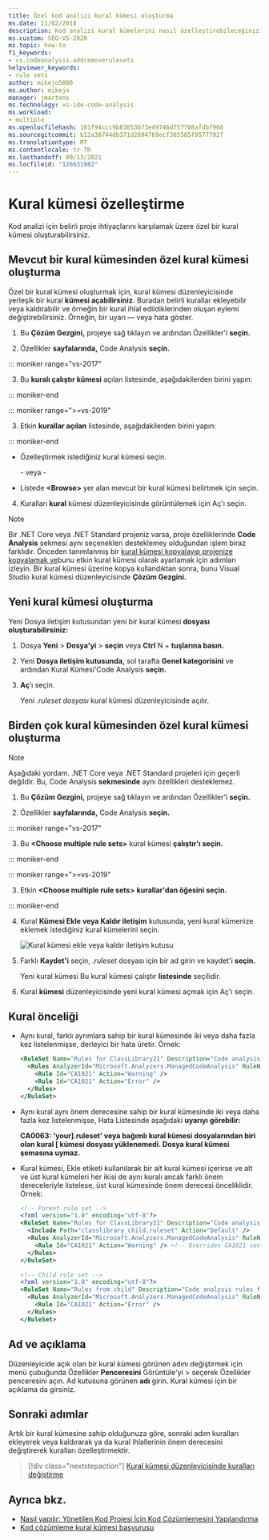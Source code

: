 ```yaml
---
title: Özel kod analizi kural kümesi oluşturma
ms.date: 11/02/2018
description: Kod analizi kural kümelerini nasıl özelleştirebileceğinizi Visual Studio. Sıfırdan veya mevcut kümelerden yeni kümeler oluşturma hakkında daha fazla veri alın. Kural önceliklerini anlama.
ms.custom: SEO-VS-2020
ms.topic: how-to
f1_keywords:
- vs.codeanalysis.addremoverulesets
helpviewer_keywords:
- rule sets
author: mikejo5000
ms.author: mikejo
manager: jmartens
ms.technology: vs-ide-code-analysis
ms.workload:
- multiple
ms.openlocfilehash: 181f94ccc9b83053673e49746d757708afdbf966
ms.sourcegitcommit: b12a38744db371d2894769ecf305585f9577792f
ms.translationtype: MT
ms.contentlocale: tr-TR
ms.lasthandoff: 09/13/2021
ms.locfileid: "126631982"
---
```

# <a name="customize-a-rule-set"></a>Kural kümesi özelleştirme

Kod analizi için belirli proje ihtiyaçlarını karşılamak üzere özel bir kural kümesi oluşturabilirsiniz.

## <a name="create-a-custom-rule-set-from-an-existing-rule-set"></a>Mevcut bir kural kümesinden özel kural kümesi oluşturma

Özel bir kural kümesi oluşturmak için, kural kümesi düzenleyicisinde yerleşik bir kural **kümesi açabilirsiniz.** Buradan belirli kurallar ekleyebilir veya kaldırabilir ve örneğin bir kural ihlal edildiklerinden oluşan eylemi değiştirebilirsiniz. Örneğin, bir uyarı &mdash; veya hata göster.

1. Bu **Çözüm Gezgini,** projeye sağ tıklayın ve ardından Özellikler'i **seçin.**

2. Özellikler **sayfalarında,** Code Analysis **seçin.**

::: moniker range="vs-2017"

3. Bu **kuralı çalıştır kümesi** açılan listesinde, aşağıdakilerden birini yapın:

::: moniker-end

::: moniker range=">=vs-2019"

3. Etkin **kurallar açılan** listesinde, aşağıdakilerden birini yapın:

::: moniker-end

   - Özelleştirmek istediğiniz kural kümesi seçin.

     \- veya -

   - Listede **\<Browse>** yer alan mevcut bir kural kümesi belirtmek için seçin.

4. Kuralları **kural** kümesi düzenleyicisinde görüntülemek için Aç'ı seçin.

> [!NOTE]
> Bir .NET Core veya .NET Standard projeniz varsa, proje özelliklerinde **Code Analysis** sekmesi aynı seçenekleri desteklemey olduğundan işlem biraz farklıdır. Önceden tanımlanmış bir [kural kümesi kopyalayıp projenize kopyalamak ve](/dotnet/fundamentals/code-analysis/code-quality-rule-options)bunu etkin kural kümesi olarak ayarlamak için adımları izleyin. Bir kural kümesi üzerine kopya kullandıktan [](working-in-the-code-analysis-rule-set-editor.md) sonra, bunu Visual Studio kural kümesi düzenleyicisinde **Çözüm Gezgini.**

## <a name="create-a-new-rule-set"></a>Yeni kural kümesi oluşturma

Yeni Dosya iletişim kutusundan yeni bir kural kümesi **dosyası oluşturabilirsiniz:**

1. Dosya **Yeni**  >  **Dosya'yi**  >  **seçin** veya **Ctrl** N + **tuşlarına basın.**

2. Yeni **Dosya iletişim kutusunda,** sol tarafta **Genel kategorisini** ve ardından Kural Kümesi'Code Analysis **seçin.**

3. **Aç**’ı seçin.

   Yeni *.ruleset dosyası* kural kümesi düzenleyicisinde açılır.

## <a name="create-a-custom-rule-set-from-multiple-rule-sets"></a>Birden çok kural kümesinden özel kural kümesi oluşturma

> [!NOTE]
> Aşağıdaki yordam. .NET Core veya .NET Standard projeleri için geçerli değildir. Bu, Code Analysis **sekmesinde** aynı özellikleri desteklemez.

1. Bu **Çözüm Gezgini,** projeye sağ tıklayın ve ardından Özellikler'i **seçin.**

2. Özellikler **sayfalarında,** Code Analysis **seçin.**

::: moniker range="vs-2017"

3. Bu **\<Choose multiple rule sets>** kural kümesi **çalıştır'ı seçin.**

::: moniker-end

::: moniker range=">=vs-2019"

3. Etkin **\<Choose multiple rule sets>** **kurallar'dan öğesini seçin.**

::: moniker-end

4. Kural **Kümesi Ekle veya Kaldır iletişim** kutusunda, yeni kural kümenize eklemek istediğiniz kural kümelerini seçin.

   ![Kural kümesi ekle veya kaldır iletişim kutusu](media/add-remove-rule-sets.png)

5. Farklı **Kaydet'i** seçin, *.ruleset* dosyası için bir ad girin ve kaydet'i **seçin.**

   Yeni kural kümesi Bu kural kümesi çalıştır **listesinde** seçilidir.

6. Kural **kümesi** düzenleyicisinde yeni kural kümesi açmak için Aç'ı seçin.

## <a name="rule-precedence"></a>Kural önceliği

- Aynı kural, farklı ayrımlara sahip bir kural kümesinde iki veya daha fazla kez listelenmişse, derleyici bir hata üretir. Örnek:

   ```xml
   <RuleSet Name="Rules for ClassLibrary21" Description="Code analysis rules for ClassLibrary21.csproj." ToolsVersion="15.0">
     <Rules AnalyzerId="Microsoft.Analyzers.ManagedCodeAnalysis" RuleNamespace="Microsoft.Rules.Managed">
       <Rule Id="CA1021" Action="Warning" />
       <Rule Id="CA1021" Action="Error" />
     </Rules>
   </RuleSet>
   ```

- Aynı kural aynı önem derecesine sahip bir kural  kümesinde iki veya daha fazla kez listelenmişse, Hata Listesinde aşağıdaki **uyarıyı görebilir:**

   **CA0063: 'your].ruleset' veya bağımlı kural kümesi dosyalarından biri olan kural \[ kümesi dosyası yüklenemedi. Dosya kural kümesi şemasına uymaz.**

- Kural kümesi, Ekle etiketi kullanılarak bir  alt kural kümesi içerirse ve alt ve üst kural kümeleri her ikisi de aynı kuralı ancak farklı önem dereceleriyle listelese, üst kural kümesinde önem derecesi önceliklidir. Örnek:

   ```xml
   <!-- Parent rule set -->
   <?xml version="1.0" encoding="utf-8"?>
   <RuleSet Name="Rules for ClassLibrary21" Description="Code analysis rules for ClassLibrary21.csproj." ToolsVersion="15.0">
     <Include Path="classlibrary_child.ruleset" Action="Default" />
     <Rules AnalyzerId="Microsoft.Analyzers.ManagedCodeAnalysis" RuleNamespace="Microsoft.Rules.Managed">
       <Rule Id="CA1021" Action="Warning" /> <!-- Overrides CA1021 severity from child rule set -->
     </Rules>
   </RuleSet>

   <!-- Child rule set -->
   <?xml version="1.0" encoding="utf-8"?>
   <RuleSet Name="Rules from child" Description="Code analysis rules from child." ToolsVersion="15.0">
     <Rules AnalyzerId="Microsoft.Analyzers.ManagedCodeAnalysis" RuleNamespace="Microsoft.Rules.Managed">
       <Rule Id="CA1021" Action="Error" />
     </Rules>
   </RuleSet>
   ```

## <a name="name-and-description"></a>Ad ve açıklama

Düzenleyicide açık olan bir kural kümesi görünen adını değiştirmek için menü çubuğunda Özellikler **Penceresini** Görüntüle'yi  >   seçerek Özellikler penceresini açın. Ad kutusuna görünen **adı** girin. Kural kümesi için bir açıklama da girsiniz.

## <a name="next-steps"></a>Sonraki adımlar

Artık bir kural kümesine sahip olduğunuza göre, sonraki adım kuralları ekleyerek veya kaldırarak ya da kural ihlallerinin önem derecesini değiştirerek kuralları özelleştirmektir.

> [!div class="nextstepaction"]
> [Kural kümesi düzenleyicisinde kuralları değiştirme](../code-quality/working-in-the-code-analysis-rule-set-editor.md)

## <a name="see-also"></a>Ayrıca bkz.

- [Nasıl yapılır: Yönetilen Kod Projesi İçin Kod Çözümlemesini Yapılandırma](../code-quality/how-to-configure-code-analysis-for-a-managed-code-project.md)
- [Kod çözümleme kural kümesi başvurusu](../code-quality/rule-set-reference.md)